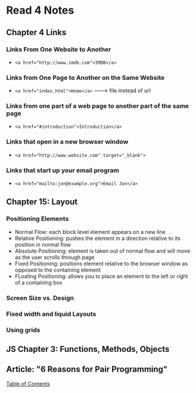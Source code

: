 # Read 4 Notes

## Chapter 4 Links

### Links From One Website to Another

- `<a href="http://www.imdb.com">IMDB</a>`

### Links from One Page to Another on the Same Website

- `<a href="index.html">Home</a>` ---> file instead of url

### Links from one part of a web page to another part of the same page

- `<a href="#introduction">Introduction</a>`

### Links that open in a new browser window

- `<a href="http://www.website.com" target="_blank">`

### Links that start up your email program

- `<a href="mailto:jon@example.org">Email Jon</a>`

## Chapter 15: Layout

### Positioning Elements

- Normal Flow: each block level element appears on a new line
- Relative Positioning: pushes the element in a direction relative to its position in normal flow
- Absolute Positioning: element is taken out of normal flow and will move as the user scrolls through page
- Fixed Positioning: positions element relative to the browser window as opposed to the containing element
- FLoating Positioning: allows you to place an element to the left or right of a containing box

### Screen Size vs. Design

### Fixed width and liquid Layouts

### Using grids

## JS Chapter 3: Functions, Methods, Objects

## Article: "6 Reasons for Pair Programming"

  [Table of Contents](README.md)